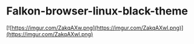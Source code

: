 # Falkon-browser-linux-black-theme

[![https://imgur.com/ZakqAXw.png](https://imgur.com/ZakqAXwl.png)](https://imgur.com/ZakqAXwl.png)
